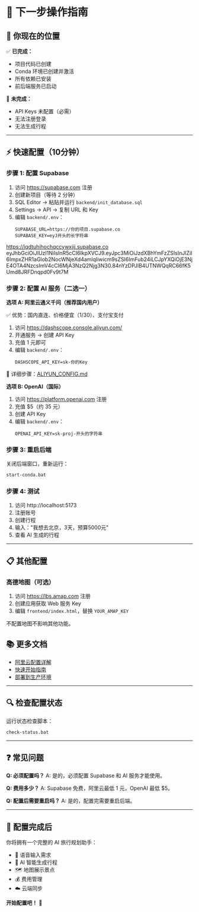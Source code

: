# 🎯 下一步操作指南

## 📍 你现在的位置

✅ **已完成：**
- 项目代码已创建
- Conda 环境已创建并激活
- 所有依赖已安装
- 前后端服务已启动

🔴 **未完成：**
- API Keys 未配置（必需）
- 无法注册登录
- 无法生成行程

---

## ⚡ 快速配置（10分钟）

### 步骤 1: 配置 Supabase

1. 访问 https://supabase.com 注册
2. 创建新项目（等待 2 分钟）
3. SQL Editor → 粘贴并运行 `backend/init_database.sql`
4. Settings → API → 复制 URL 和 Key
5. 编辑 `backend/.env`：
   ```env
   SUPABASE_URL=https://你的项目.supabase.co
   SUPABASE_KEY=eyJ开头的长字符串
   ```
https://jqdtuhihochqccywxjij.supabase.co
eyJhbGciOiJIUzI1NiIsInR5cCI6IkpXVCJ9.eyJpc3MiOiJzdXBhYmFzZSIsInJlZiI6ImpxZHR1aGlob2NocWNjeXd4amlqIiwicm9sZSI6ImFub24iLCJpYXQiOjE3NjE4OTA4NzcsImV4cCI6MjA3NzQ2Njg3N30.84nYzDPJlB4UTNWQqRC66fK5Umd8JRFDnqpd0Fv9t7M
### 步骤 2: 配置 AI 服务（二选一）

**选项 A: 阿里云通义千问（推荐国内用户）**

✅ 优势：国内直连、价格便宜（1/30）、支付宝支付

1. 访问 https://dashscope.console.aliyun.com/
2. 开通服务 → 创建 API Key
3. 充值 1 元即可
4. 编辑 `backend/.env`：
   ```env
   DASHSCOPE_API_KEY=sk-你的Key
   ```

📖 详细步骤：[ALIYUN_CONFIG.md](ALIYUN_CONFIG.md)

**选项 B: OpenAI（国际）**
1. 访问 https://platform.openai.com 注册
2. 充值 $5（约 35 元）
3. 创建 API Key
4. 编辑 `backend/.env`：
   ```env
   OPENAI_API_KEY=sk-proj-开头的字符串
   ```

### 步骤 3: 重启后端

关闭后端窗口，重新运行：
```bash
start-conda.bat
```

### 步骤 4: 测试

1. 访问 http://localhost:5173
2. 注册账号
3. 创建行程
4. 输入："我想去北京，3天，预算5000元"
5. 查看 AI 生成的行程

---

## 📋 其他配置

### 高德地图（可选）

1. 访问 https://lbs.amap.com 注册
2. 创建应用获取 Web 服务 Key
3. 编辑 `frontend/index.html`，替换 `YOUR_AMAP_KEY`

不配置地图不影响其他功能。

## 📚 更多文档

- [阿里云配置详解](ALIYUN_CONFIG.md)
- [快速开始指南](QUICKSTART.md)
- [部署到生产环境](DEPLOYMENT.md)

---

## 🔍 检查配置状态

运行状态检查脚本：
```bash
check-status.bat
```

---

## ❓ 常见问题

**Q: 必须配置吗？**
A: 是的，必须配置 Supabase 和 AI 服务才能使用。

**Q: 费用多少？**
A: Supabase 免费，阿里云最低 1 元，OpenAI 最低 $5。

**Q: 配置后需要重启吗？**
A: 是的，配置完需要重启后端。

---

## 🎉 配置完成后

你将拥有一个完整的 AI 旅行规划助手：
- 🎤 语音输入需求
- 🤖 AI 智能生成行程
- 🗺️ 地图展示景点
- 💰 费用管理
- ☁️ 云端同步

**开始配置吧！** 🚀
